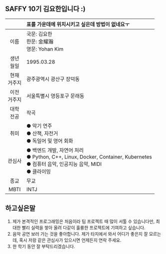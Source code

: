 
## SAFFY 10기 김요한입니다 :)
|| 표를 가운데에 위치시키고 싶은데 방법이 없네요ㅜ |
|:-:|:-|
|이름| 국문: 김요한<br>한문: 金耀瀚<br>영문: Yohan Kim|
|생년<br>월일|1995.03.28|
|현재<br>거주지|광주광역시 광산구 장덕동|
|이전<br>거주지|서울특별시 영등포구 문래동|
|대학<br>전공| 작곡 |
|취미| ● 악기 연주<br>● 산책, 자전거<br>● 독일어 및 영어 회화
|관심사| ● 백엔드 개발, 자연어 처리<br>● Python, C++, Linux, Docker,  Container, Kubernetes<br> ● 컴퓨터 음악, 인공지능 음악, MIDI<br>  ● 클라이밍|
|종교|무교|
|MBTI|INTJ|
## 하고싶은말
1. 제가 본격적인 프로그래밍은 처음이라 팀 프로젝트 때 많이 서툴 수 있습니다만, 최대한 빨리 실력을 쌓아 올려 다같이 훌륭한 프로젝트에 기여하고 싶습니다.
2. 음악 공연 보러 가는 것을 좋아합니다. 제가 타지에서 와서 어디가 좋은지 잘 모르는데, 혹시 저랑 같은 관심사가 있으시면 언제든지 연락 주세요.
3. 한 학기 동안 잘 부탁드리겠습니다.